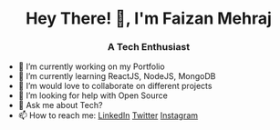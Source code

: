 <h1 align="center">Hey There! 👋, I'm Faizan Mehraj</h1>
<h3 align="center">A Tech Enthusiast</h3>

- 🔭 I’m currently working on my Portfolio
- 🌱 I’m currently learning ReactJS, NodeJS, MongoDB
- 👯 I’m would love to collaborate on different projects
- 🤔 I’m looking for help with Open Source
- 💬 Ask me about Tech?
- 📫 How to reach me: [LinkedIn](https://www.linkedin.com/in/faizan-mehraj-74241517b/) [Twitter](https://twitter.com/faxandar)  [Instagram](https://www.instagram.com/faxandar/)


